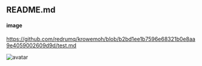 
## README.md
####  image


https://github.com/redrumq/krowemoh/blob/b2bd1ee1b7596e68321b0e8aa9e4059002609d9d/test.md


![avatar](http://i0.hdslb.com/bfs/article/125d882c379c965539fb528f31bdfc8c24713a82.jpg)
